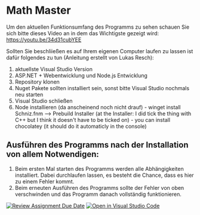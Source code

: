 # Math Master
Um den aktuellen Funktionsumfang des Programms zu sehen schauen Sie sich bitte dieses Video an in dem das Wichtigste gezeigt wird: https://youtu.be/34d31cubYEE

Sollten Sie beschliießen es auf Ihrem eigenen Computer laufen zu lassen ist dafür folgendes zu tun (Anleitung erstellt von Lukas Resch):
1. aktuellste Visual Studio Version
2. ASP.NET + Webentwicklung und Node.js Entwicklung
3. Repository klonen
4. Nuget Pakete sollten installiert sein, sonst bitte Visual Studio nochmals neu starten
5. Visual Studio schließen
5. Node installieren (da anscheinend noch nicht drauf) - winget install Schniz.fnm
--> Prebuild Installer (at the Installer: I did tick the thing with C++ but I think it doesn't have to be 
ticked on) - you can install chocolatey (it should do it automaticly in the console)


## Ausführen des Programms nach der Installation von allem Notwendigen:
1. Beim ersten Mal starten des Programms werden alle Abhängigkeiten installiert. Dabei durchlaufen lassen, es besteht die Chance, dass es hier zu einem Fehler kommt.
2. Beim erneuten Ausführen des Programms sollte der Fehler von oben verschwinden und das Programm danach vollständig funktionieren.


[![Review Assignment Due Date](https://classroom.github.com/assets/deadline-readme-button-24ddc0f5d75046c5622901739e7c5dd533143b0c8e959d652212380cedb1ea36.svg)](https://classroom.github.com/a/qBcCQxyG)
[![Open in Visual Studio Code](https://classroom.github.com/assets/open-in-vscode-718a45dd9cf7e7f842a935f5ebbe5719a5e09af4491e668f4dbf3b35d5cca122.svg)](https://classroom.github.com/online_ide?assignment_repo_id=11936885&assignment_repo_type=AssignmentRepo)
